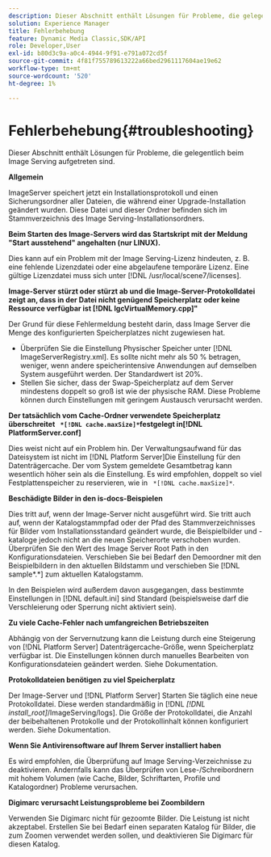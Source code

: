 ```yaml
---
description: Dieser Abschnitt enthält Lösungen für Probleme, die gelegentlich beim Image Serving aufgetreten sind.
solution: Experience Manager
title: Fehlerbehebung
feature: Dynamic Media Classic,SDK/API
role: Developer,User
exl-id: b80d3c9a-a0c4-4944-9f91-e791a072cd5f
source-git-commit: 4f81f755789613222a66bed2961117604ae19e62
workflow-type: tm+mt
source-wordcount: '520'
ht-degree: 1%

---
```


# Fehlerbehebung{#troubleshooting}

Dieser Abschnitt enthält Lösungen für Probleme, die gelegentlich beim Image Serving aufgetreten sind.

**Allgemein**

ImageServer speichert jetzt ein Installationsprotokoll und einen Sicherungsordner aller Dateien, die während einer Upgrade-Installation geändert wurden. Diese Datei und dieser Ordner befinden sich im Stammverzeichnis des Image Serving-Installationsordners.

**Beim Starten des Image-Servers wird das Startskript mit der Meldung &quot;Start ausstehend&quot; angehalten (nur LINUX).**

Dies kann auf ein Problem mit der Image Serving-Lizenz hindeuten, z. B. eine fehlende Lizenzdatei oder eine abgelaufene temporäre Lizenz. Eine gültige Lizenzdatei muss sich unter [!DNL /usr/local/scene7/licenses].

**Image-Server stürzt oder stürzt ab und die Image-Server-Protokolldatei zeigt an, dass in der Datei nicht genügend Speicherplatz oder keine Ressource verfügbar ist [!DNL IgcVirtualMemory.cpp]&quot;**

Der Grund für diese Fehlermeldung besteht darin, dass Image Server die Menge des konfigurierten Speicherplatzes nicht zugewiesen hat.

* Überprüfen Sie die Einstellung Physischer Speicher unter [!DNL ImageServerRegistry.xml]. Es sollte nicht mehr als 50 % betragen, weniger, wenn andere speicherintensive Anwendungen auf demselben System ausgeführt werden. Der Standardwert ist 20%.
* Stellen Sie sicher, dass der Swap-Speicherplatz auf dem Server mindestens doppelt so groß ist wie der physische RAM. Diese Probleme können durch Einstellungen mit geringem Austausch verursacht werden.

**Der tatsächlich vom Cache-Ordner verwendete Speicherplatz überschreitet ` *[!DNL cache.maxSize]*`festgelegt in[!DNL PlatformServer.conf]**

Dies weist nicht auf ein Problem hin. Der Verwaltungsaufwand für das Dateisystem ist nicht im [!DNL Platform Server]Die Einstellung für den Datenträgercache. Der vom System gemeldete Gesamtbetrag kann wesentlich höher sein als die Einstellung. Es wird empfohlen, doppelt so viel Festplattenspeicher zu reservieren, wie in ` *[!DNL cache.maxSize]*`.

**Beschädigte Bilder in den is-docs-Beispielen**

Dies tritt auf, wenn der Image-Server nicht ausgeführt wird. Sie tritt auch auf, wenn der Katalogstammpfad oder der Pfad des Stammverzeichnisses für Bilder vom Installationsstandard geändert wurde, die Beispielbilder und -kataloge jedoch nicht an die neuen Speicherorte verschoben wurden. Überprüfen Sie den Wert des Image Server Root Path in den Konfigurationsdateien. Verschieben Sie bei Bedarf den Demoordner mit den Beispielbildern in den aktuellen Bildstamm und verschieben Sie [!DNL sample*.*] zum aktuellen Katalogstamm.

In den Beispielen wird außerdem davon ausgegangen, dass bestimmte Einstellungen in [!DNL default.ini] sind Standard (beispielsweise darf die Verschleierung oder Sperrung nicht aktiviert sein).

**Zu viele Cache-Fehler nach umfangreichen Betriebszeiten**

Abhängig von der Servernutzung kann die Leistung durch eine Steigerung von [!DNL Platform Server] Datenträgercache-Größe, wenn Speicherplatz verfügbar ist. Die Einstellungen können durch manuelles Bearbeiten von Konfigurationsdateien geändert werden. Siehe Dokumentation.

**Protokolldateien benötigen zu viel Speicherplatz**

Der Image-Server und [!DNL Platform Server] Starten Sie täglich eine neue Protokolldatei. Diese werden standardmäßig in [!DNL *[!DNL install_root]*/ImageServing/logs]. Die Größe der Protokolldatei, die Anzahl der beibehaltenen Protokolle und der Protokollinhalt können konfiguriert werden. Siehe Dokumentation.

**Wenn Sie Antivirensoftware auf Ihrem Server installiert haben**

Es wird empfohlen, die Überprüfung auf Image Serving-Verzeichnisse zu deaktivieren. Andernfalls kann das Überprüfen von Lese-/Schreibordnern mit hohem Volumen (wie Cache, Bilder, Schriftarten, Profile und Katalogordner) Probleme verursachen.

**Digimarc verursacht Leistungsprobleme bei Zoombildern**

Verwenden Sie Digimarc nicht für gezoomte Bilder. Die Leistung ist nicht akzeptabel. Erstellen Sie bei Bedarf einen separaten Katalog für Bilder, die zum Zoomen verwendet werden sollen, und deaktivieren Sie Digimarc für diesen Katalog.
